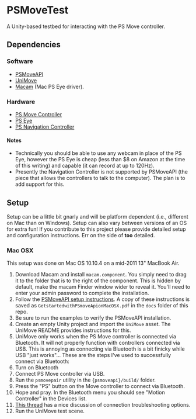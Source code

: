 # PSMoveTest

A Unity-based testbed for interacting with the PS Move controller.

## Dependencies

### Software

- [PSMoveAPI](https://github.com/thp/psmoveapi)
- [UniMove](https://github.com/CopenhagenGameCollective/UniMove)
- [Macam](http://webcam-osx.sourceforge.net/downloads.html) (Mac PS Eye driver).

### Hardware

- [PS Move Controller](https://www.playstation.com/en-us/explore/accessories/playstation-move/)
- [PS Eye](http://www.amazon.com/PlayStation-Eye-3/dp/B000VTQ3LU)
- [PS Navigation Controller](http://us.playstation.com/ps3/accessories/playstation-move-navigation-controller-ps3.html)

#### Notes

- Technically you should be able to use any webcam in place of the PS Eye, however the PS Eye is cheap (less than $8 on Amazon at the time of this writing) and capable (it can record at up to 120Hz).
- Presently the Navigation Controller is not supported by PSMoveAPI (the piece that allows the controllers to talk to the computer). The plan is to add support for this.

## Setup

Setup can be a little bit gnarly and will be platform dependent (i.e., different on Mac than on Windows). Setup can also vary between versions of an OS for extra fun! If you contribute to this project please provide detailed setup and configuration instructions. Err on the side of __too__ detailed.

### Mac OSX

This setup was done on Mac OS 10.10.4 on a mid-2011 13" MacBook Air.

1. Download Macam and install `macam.component`. You simply need to drag it to the folder that is to the right of the component. This is hidden by default, make the macam Finder window wider to reveal it. You'll need to enter your admin password to complete the installation.
2. Follow the [PSMoveAPI setup instructions](https://docs.google.com/document/d/16oB5jpbCpeRWb0o7w0b9bFbT3vEzWGqEPESWZUSCPuU/edit). A copy of these instructions is saved as `GetstartedwithPSmoveApionMacOSX.pdf` in the `docs` folder of this repo.
  1. Be sure to run the examples to verify the PSMoveAPI installation.
3. Create an empty Unity project and import the `UniMove` asset. The UniMove README provides instructions for this.
4. UniMove only works when the PS Move controller is connected via Bluetooth. It will not properly function with controllers connected via USB. This is annoying as connecting via Bluetooth is a bit finicky while USB "just works"... These are the steps I've used to successfully connect via Bluetooth:
  1. Turn on Bluetooth
  2. Connect PS Move controller via USB.
  3. Run the `psmovepair` utility in the `{psmoveapi}/build/` folder.
  4. Press the "PS" button on the Move controller to connect via Bluetooth.
  5. Hope and pray. In the Bluetooth menu you should see "Motion Controller" in the Devices list.
  6. [This thread](http://steamcommunity.com/app/277850/discussions/0/626329820906864290/?insideModal=1#c612823460262763640) has a nice discussion of connection troubleshooting options.
5. Run the UniMove test scene.





